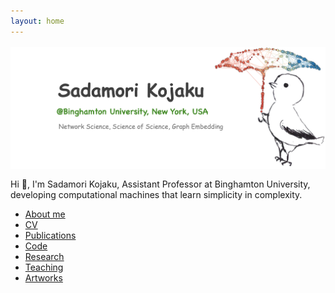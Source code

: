 ```yaml
---
layout: home
---
```

<img style="max-height:300px;display:block;margin:1.0rem auto" src="/assets/attachments/mybirds/skojaku-welcome-top-image.png" />

Hi 👋, I'm Sadamori Kojaku, Assistant Professor at Binghamton University, developing computational machines that learn simplicity in complexity.

- [About me](about)
- [CV](/assets/attachments/docs/cv/cv-skojaku.pdf)
- [Publications](https://scholar.google.com/citations?user=IyWt4R4AAAAJ&hl=en)
- [Code](https://github.com/skojaku)
- [Research](research)
- [Teaching](teaching)
- [Artworks](artworks)
